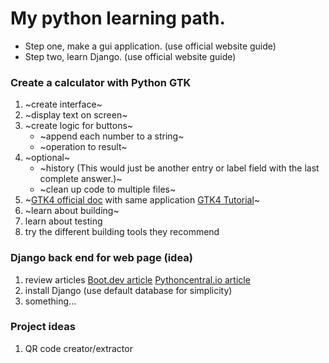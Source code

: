 # My python learning path.
* Step one, make a gui application. (use official website guide)
* Step two, learn Django. (use official website guide)
### Create a calculator with Python GTK
1. ~create interface~
2. ~display text on screen~
3. ~create logic for buttons~
    - ~append each number to a string~
    - ~operation to result~
4. ~optional~
    - ~history (This would just be another entry or label field with the last complete answer.)~
    - ~clean up code to multiple files~
5. ~[GTK4 official doc](https://docs.gtk.org/gtk4/) with same application [GTK4 Tutorial](https://github.com/Taiko2k/GTK4PythonTutorial)~
6. ~learn about building~
7. learn about testing
8. try the different building tools they recommend

### Django back end for web page (idea)
1. review articles [Boot.dev article](https://blog.boot.dev/backend/become-backend-developer/and) [Pythoncentral.io article](https://www.pythoncentral.io/how-to-create-a-website-with-python-for-beginners/)
2. install Django (use default database for simplicity)
3. something...


### Project ideas
1. QR code creator/extractor

